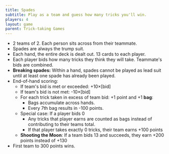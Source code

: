 ```yaml
---
title: Spades
subtitle: Play as a team and guess how many tricks you'll win.
players: 4
layout: game
parent: Trick-taking Games
---
```




- 2 teams of 2. Each person sits across from their teammate.
- Spades are always the trump suit.
- Each hand, the entire deck is dealt out. 13 cards to each player.
- Each player bids how many tricks they think they will take. Teammate's bids are combined.
- **Breaking spades:**  Within a hand, spades cannot be played as lead suit until at least one spade has already been played.
- End-of-hand scoring:
    - If team's bid is met or exceeded: +10×[bid]
    - If team's bid is not met: -10×[bid]
    - For each trick taken in excess of team bid: +1 point and +1 **bag**:
        - Bags accumulate across hands.
        - Every 7th bag results in -100 points.
    - Special case: If a player bids 0
        - Any tricks that player earns are counted as bags instead of contributing to their teams total.
        - If that player takes exactly 0 tricks, their team earns +100 points
    - **Shooting the Moon**: If a team bids 13 and succeeds, they earn +200 points instead of +130
- First team to 300 points wins.


